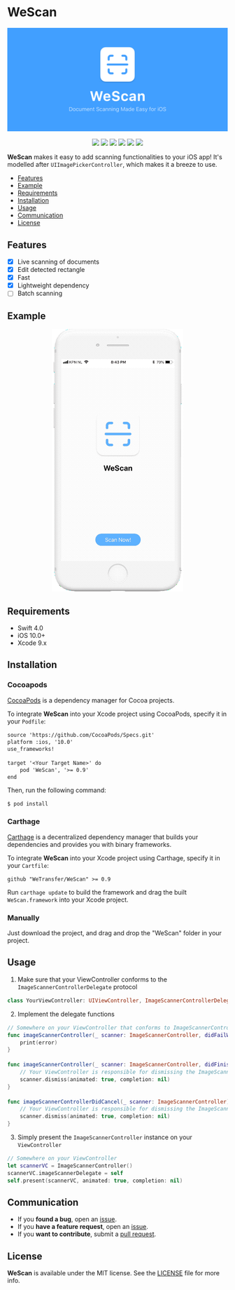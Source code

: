 # WeScan

<p align="center">
    <img width="900px" src="Assets/WeScan-Banner.jpg">
</p>

<p align="center">
<img src="https://travis-ci.com/WeTransfer/WeScan.svg?token=Ur5V2zzKmBJLmMYHKJTF&branch=master"/>
<img src="https://img.shields.io/cocoapods/v/WeScan.svg?style=flat"/>
<img src="https://img.shields.io/cocoapods/l/WeScan.svg?style=flat"/>
<img src="https://img.shields.io/cocoapods/p/WeScan.svg?style=flat"/>
<img src="https://img.shields.io/badge/Carthage-compatible-4BC51D.svg?style=flat"/>
<img src="https://img.shields.io/badge/License-MIT-yellow.svg?style=flat"/>
</p>

**WeScan** makes it easy to add scanning functionalities to your iOS app! 
It's modelled after `UIImagePickerController`, which makes it a breeze to use.

- [Features](#features)
- [Example](#example)
- [Requirements](#requirements)
- [Installation](#installation)
- [Usage](#usage)
- [Communication](#communication)
- [License](#license)

## Features

- [x] Live scanning of documents
- [x] Edit detected rectangle
- [x] Fast
- [x] Lightweight dependency
- [ ] Batch scanning

## Example

<p align="center">
    <img src="Assets/WeScan.gif">
</p>

## Requirements

- Swift 4.0
- iOS 10.0+
- Xcode 9.x


## Installation

### Cocoapods

[CocoaPods](http://cocoapods.org) is a dependency manager for Cocoa projects.

To integrate **WeScan** into your Xcode project using CocoaPods, specify it in your `Podfile`:

```rubygi
source 'https://github.com/CocoaPods/Specs.git'
platform :ios, '10.0'
use_frameworks!

target '<Your Target Name>' do
    pod 'WeScan', '>= 0.9'
end
```

Then, run the following command:

```bash
$ pod install
```

### Carthage

[Carthage](https://github.com/Carthage/Carthage) is a decentralized dependency manager that builds your dependencies and provides you with binary frameworks.

To integrate **WeScan** into your Xcode project using Carthage, specify it in your `Cartfile`:

```ogdl
github "WeTransfer/WeScan" >= 0.9
```

Run `carthage update` to build the framework and drag the built `WeScan.framework` into your Xcode project.

### Manually

Just download the project, and drag and drop the "WeScan" folder in your project.

## Usage

1. Make sure that your ViewController conforms to the `ImageScannerControllerDelegate` protocol
```swift
class YourViewController: UIViewController, ImageScannerControllerDelegate {

```

2. Implement the delegate functions
```swift
// Somewhere on your ViewController that conforms to ImageScannerControllerDelegate
func imageScannerController(_ scanner: ImageScannerController, didFailWithError error: Error) {
    print(error)
}

func imageScannerController(_ scanner: ImageScannerController, didFinishScanningWithResults results: ImageScannerResults) {
    // Your ViewController is responsible for dismissing the ImageScannerController
    scanner.dismiss(animated: true, completion: nil)
}

func imageScannerControllerDidCancel(_ scanner: ImageScannerController) {
    // Your ViewController is responsible for dismissing the ImageScannerController
    scanner.dismiss(animated: true, completion: nil)
}
```

3. Simply present the `ImageScannerController` instance on your `ViewController`

```swift
// Somewhere on your ViewController
let scannerVC = ImageScannerController()
scannerVC.imageScannerDelegate = self
self.present(scannerVC, animated: true, completion: nil)
```
## Communication

- If you **found a bug**, open an [issue](https://github.com/WeTransfer/WeScan/issues).
- If you **have a feature request**, open an [issue](https://github.com/WeTransfer/WeScan/issues).
- If you **want to contribute**, submit a [pull request](https://github.com/WeTransfer/WeScan/pulls).

## License

**WeScan** is available under the MIT license. See the [LICENSE](https://github.com/WeTransfer/WeScan/blob/develop/LICENSE) file for more info.
